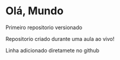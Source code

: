# Olá, Mundo
 Primeiro repositorio versionado

 Repositorio criado durante uma aula ao vivo!

 Linha adicionado diretamete no github
